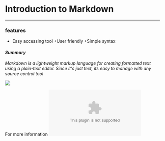 # Introduction to Markdown
--------------------------
### features

+ Easy accessing tool
+User friendly
+Simple syntax

#### *Summary*

*Markdown is a lightweight markup language for creating formatted
text using a plain-text editor. Since it's just text, its easy to
manage with any source control tool*

![](https://upload.wikimedia.org/wikipedia/commons/thumb/4/48/Markdown-mark.svg/1200px-Markdown-mark.svg.png)

For more information ![see here](www.google.com)  


